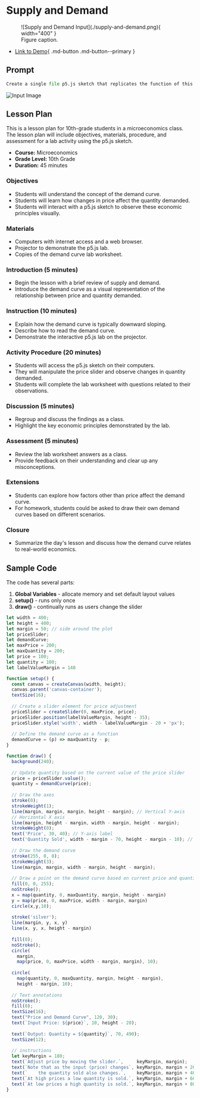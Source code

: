 # Supply and Demand


<figure markdown>
![Supply and Demand Input](./supply-and-demand.png){ width="400" }
   <figcaption>Figure caption.</figcaption>
</figure>

* [Link to Demo](./supply-and-demand.html){ .md-button .md-button--primary }

## Prompt

```py
Create a single file p5.js sketch that replicates the function of this image.
```

![Input Image](./input-image.png)

## Lesson Plan

This is a lesson plan for 10th-grade students in a microeconomics class.
The lesson plan will include objectives, materials, procedure, and assessment for a lab activity using the p5.js sketch.

* **Course:** Microeconomics
* **Grade Level:** 10th Grade
* **Duration:** 45 minutes

### Objectives
- Students will understand the concept of the demand curve.
- Students will learn how changes in price affect the quantity demanded.
- Students will interact with a p5.js sketch to observe these economic principles visually.

### Materials
- Computers with internet access and a web browser.
- Projector to demonstrate the p5.js lab.
- Copies of the demand curve lab worksheet.

### Introduction (5 minutes)
- Begin the lesson with a brief review of supply and demand.
- Introduce the demand curve as a visual representation of the relationship between price and quantity demanded.

### Instruction (10 minutes)
- Explain how the demand curve is typically downward sloping.
- Describe how to read the demand curve.
- Demonstrate the interactive p5.js lab on the projector.

### Activity Procedure (20 minutes)
- Students will access the p5.js sketch on their computers.
- They will manipulate the price slider and observe changes in quantity demanded.
- Students will complete the lab worksheet with questions related to their observations.

### Discussion (5 minutes)
- Regroup and discuss the findings as a class.
- Highlight the key economic principles demonstrated by the lab.

### Assessment (5 minutes)
- Review the lab worksheet answers as a class.
- Provide feedback on their understanding and clear up any misconceptions.

### Extensions
- Students can explore how factors other than price affect the demand curve.
- For homework, students could be asked to draw their own demand curves based on different scenarios.

### Closure
- Summarize the day's lesson and discuss how the demand curve relates to real-world economics.

## Sample Code

The code has several parts:

1. **Global Variables** - allocate memory and set default layout values
2. **setup()** - runs only once
3. **draw()** - continually runs as users change the slider

```js
let width = 400;
let height = 400;
let margin = 50; // side around the plot
let priceSlider;
let demandCurve;
let maxPrice = 200;
let maxQuantity = 200;
let price = 100;
let quantity = 100;
let labelValueMargin = 140

function setup() {
  const canvas = createCanvas(width, height);
  canvas.parent('canvas-container');
  textSize(16);
  
  // Create a slider element for price adjustment
  priceSlider = createSlider(0, maxPrice, price);
  priceSlider.position(labelValueMargin, height - 35);
  priceSlider.style('width', width - labelValueMargin - 20 + 'px');
  
  // Define the demand curve as a function
  demandCurve = (p) => maxQuantity - p;
}

function draw() {
  background(240);
  
  // Update quantity based on the current value of the price slider
  price = priceSlider.value();
  quantity = demandCurve(price);
  
  // Draw the axes
  stroke(0);
  strokeWeight(1);
  line(margin, margin, margin, height - margin); // Vertical Y-axis
  // Horizontal X axis
  line(margin, height - margin, width - margin, height - margin);
  strokeWeight(0);
  text('Price', 30, 40); // Y-axis label
  text('Quantity Sold', width - margin - 70, height - margin - 10); // X-axis label
  
  // Draw the demand curve
  stroke(255, 0, 0);
  strokeWeight(3);
  line(margin, margin, width - margin, height - margin);
  
  // Draw a point on the demand curve based on current price and quantity
  fill(0, 0, 255);
  noStroke();
  x = map(quantity, 0, maxQuantity, margin, height - margin)
  y = map(price, 0, maxPrice, width - margin, margin)
  circle(x,y,10);
  
  stroke('silver');
  line(margin, y, x, y)
  line(x, y, x, height - margin)
  
  fill(0);
  noStroke();
  circle(
    margin, 
    map(price, 0, maxPrice, width - margin, margin), 10);
  
  circle(
    map(quantity, 0, maxQuantity, margin, height - margin), 
    height - margin, 10);
  
  // Text annotations
  noStroke();
  fill(0);
  textSize(16);
  text("Price and Demand Curve", 120, 30);
  text(`Input Price: ${price}`, 10, height - 20);
  
  text(`Output: Quantity = ${quantity}`, 70, 490);
  textSize(12);
  
  // instructions
  let keyMargin = 180;
  text(`Adjust price by moving the slider.`,     keyMargin, margin);
  text(`Note that as the input (price) changes`, keyMargin, margin + 20);
  text(`    the quantity sold also changes.`,    keyMargin, margin + 40);
  text(`At high prices a low quantity is sold.`, keyMargin, margin + 60);
  text(`At low prices a high quantity is sold.`, keyMargin, margin + 80);
}
```
